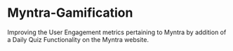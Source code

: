 # Myntra-Gamification
Improving the User Engagement metrics pertaining to Myntra by addition of a Daily Quiz Functionality on the Myntra website. 
